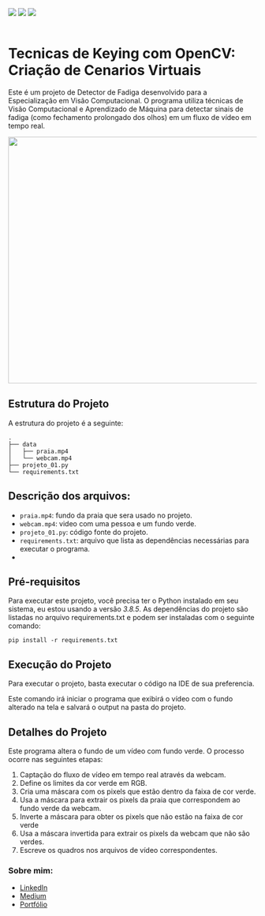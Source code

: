 <div>
  <a href="https://www.linkedin.com/in/júlio-cézar-de-paula-0b64b8226" target="_blank"><img src="https://img.shields.io/badge/-LinkedIn-%230077B5?style=for-the-badge&logo=linkedin&logoColor=white" target="_blank"></a>
  <a href = "mailto:jcp.paula17@gmail.com"><img src="https://img.shields.io/badge/Gmail-D14836?style=for-the-badge&logo=gmail&logoColor=white" target="_blank"></a>
  <a href="https://medium.com/@jcp.paula17" target="_blank"><img src="https://img.shields.io/badge/Medium-12100E?style=for-the-badge&logo=medium&logoColor=white"></a>
</div>
<br/>

# Tecnicas de Keying com OpenCV: Criação de Cenarios Virtuais

Este é um projeto de Detector de Fadiga desenvolvido para a Especialização em Visão Computacional. O programa utiliza técnicas de Visão Computacional e Aprendizado de Máquina para detectar sinais de fadiga (como fechamento prolongado dos olhos) em um fluxo de vídeo em tempo real.

<p align="center">
  <img src="Fundo_Verde_GIF.gif" style="width: 800px; height: 500px;">
</p>

## Estrutura do Projeto

A estrutura do projeto é a seguinte:
```
.
├── data
│   ├── praia.mp4
│   └── webcam.mp4
├── projeto_01.py
└── requirements.txt
```

## Descrição dos arquivos:

* `praia.mp4`: fundo da praia que sera usado no projeto.
* `webcam.mp4`: video com uma pessoa e um fundo verde. 
* `projeto_01.py`: código fonte do projeto.  
* `requirements.txt`: arquivo que lista as dependências necessárias para executar o programa.
* 
## Pré-requisitos
Para executar este projeto, você precisa ter o Python instalado em seu sistema, eu estou usando a versão *3.8.5*. As dependências do projeto são listadas no arquivo requirements.txt e podem ser instaladas com o seguinte comando:

```
pip install -r requirements.txt
```
## Execução do Projeto

Para executar o projeto, basta executar o código na IDE de sua preferencia.

Este comando irá iniciar o programa que exibirá o vídeo com o fundo alterado na tela e salvará o output na pasta do projeto.

## Detalhes do Projeto

Este programa altera o fundo de um vídeo com fundo verde. O processo ocorre nas seguintes etapas:

1. Captação do fluxo de vídeo em tempo real através da webcam.
2. Define os limites da cor verde em RGB.
3. Cria uma máscara com os pixels que estão dentro da faixa de cor verde.
4. Usa a máscara para extrair os pixels da praia que correspondem ao fundo verde da webcam.
5. Inverte a máscara para obter os pixels que não estão na faixa de cor verde
6. Usa a máscara invertida para extrair os pixels da webcam que não são verdes.
7. Escreve os quadros nos arquivos de vídeo correspondentes.

### Sobre mim:
* [LinkedIn](https://www.linkedin.com/in/j%C3%BAlio-c%C3%A9zar-de-paula-0b64b8226/)
* [Medium](https://medium.com/@jcp.paula17)
* [Portfólio](https://github.com/jcppaula/Portfolio)
